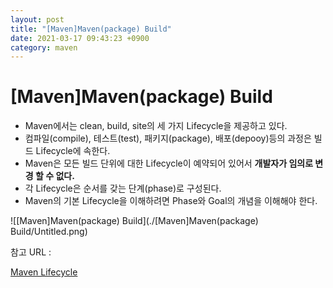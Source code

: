 ```yaml
---
layout: post
title: "[Maven]Maven(package) Build"
date: 2021-03-17 09:43:23 +0900
category: maven
---
```


# [Maven]Maven(package) Build

- Maven에서는 clean, build, site의 세 가지 Lifecycle을 제공하고 있다.
- 컴파일(compile), 테스트(test), 패키지(package), 배포(depooy)등의 과정은 빌드 Lifecycle에 속한다.
- Maven은 모든 빌드 단위에 대한 Lifecycle이 예약되어 있어서 **개발자가 임의로 변경 할 수 없다.**
- 각 Lifecycle은 순서를 갖는 단계(phase)로 구성된다.
- Maven의 기본 Lifecycle을 이해하려면 Phase와 Goal의 개념을 이해해야 한다.

![[Maven]Maven(package) Build](./[Maven]Maven(package) Build/Untitled.png)

참고 URL : 

[Maven Lifecycle](http://wiki.gurubee.net/display/SWDEV/Maven+Lifecycle)